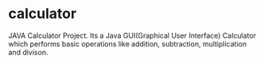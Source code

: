 # calculator
JAVA Calculator Project.
Its a Java GUI(Graphical User Interface) Calculator which performs basic operations like addition, subtraction, multiplication and divison.
